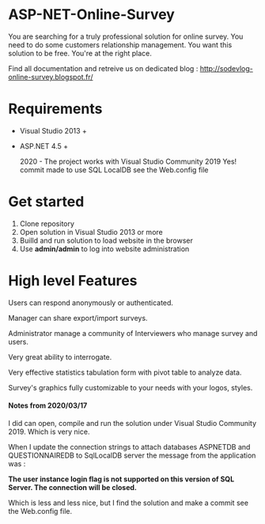 # ASP-NET-Online-Survey
You are searching for a truly professional solution for online survey. You need to do some customers relationship management. You want this solution to be free. You're at the right place.

Find all documentation and retreive us on dedicated blog : http://sodevlog-online-survey.blogspot.fr/

# Requirements
* Visual Studio 2013 +
* ASP.NET 4.5 +

  2020 - The project works with Visual Studio Community 2019 Yes!
  commit made to use SQL LocalDB see the Web.config file

# Get started
1. Clone repository
1. Open solution in Visual Studio 2013 or more
1. Builld and run solution to load website in the browser
1. Use **admin/admin** to log into website administration

# High level Features
Users can respond anonymously or authenticated.

Manager can share export/import surveys.

Administrator manage a community of Interviewers who manage survey and users.

Very great ability to interrogate.

Very effective statistics tabulation form with pivot table to analyze data.

Survey's graphics fully customizable to your needs with your logos, styles.

#### Notes from 2020/03/17
I did can open, compile and run the solution under Visual Studio Community 2019.
Which is very nice.

When I update the connection strings to attach databases ASPNETDB and QUESTIONNAIREDB 
to SqlLocalDB server the message from the application was :

**The user instance login flag is not supported on this version of SQL Server. The connection will be closed.**

Which is less and less nice, but I find the solution and make a commit see the Web.config file.
